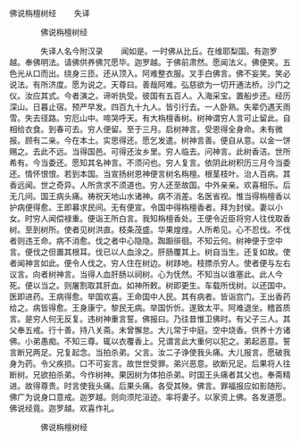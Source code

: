   佛说栴檀树经
　　失译




　　　　佛说栴檀树经

　　　　失译人名今附汉录
　　闻如是。一时佛从比丘。在维耶梨国。有迦罗越。奉佛明法。请佛供养佛咒愿毕。迦罗越。于佛前肃然。愿闻法义。佛便笑。五色光从口而出。绕身三匝。还从顶入。阿难整衣服。叉手白佛言。佛不妄笑。笑必说法。有所济度。愿为说之。天尊曰。善哉阿难。弘慈欲为一切开通法桥。沙门之仪。汝应其式。今者演之。谛听执受。彼国有五百人。入海采宝。置船步还。经历深山。日暮止宿。预严早发。四百九十九人。皆引行去。一人卧熟。失辈仍遇天雨雪。失去径路。穷厄山中。啼哭呼天。有大栴檀香树。树神谓穷人言可止留此。自相给衣食。到春可去。穷人便留。至于三月。启树神言。受恩得全身命。未有微报。顾有二亲。今在本土。实思得还。愿乞发遣。树神言善。便自从意。以金一饼赐之。去此不远。当得国邑。可得还汝乡里。穷人临去。问神言。此树香洁。世所希有。今当委还。愿知其名神言。不须问也。穷人复言。依阴此树积历三月今当委还。情怀恨恨。若到本国。当宣扬树恩神便言树名栴檀。根茎枝叶。治人百病。其香远闻。世之奇异。人所贪求不须道也。穷人还至故国。中外亲亲。欢喜相乐。后无几间。国王病头痛。祷祝天地山水诸神。病不消差。名医省视。惟当得栴檀香以护病便得愈。王即募求民间。无有便宣。令国中得栴檀香者。拜为封侯。妻以小女。时穷人闻偿禄重。便诣王所白言。我知栴檀香处。王便令近臣将穷人往伐取香树。至到树所。使者见树洪直。枝条茂盛。华果煌煌。人所希见。心不忍伐。不伐者则违王命。病不消愈。伐之者中心隐隐。踟蹰徘徊。不知云何。树神便于空中言。便伐之但置其根耳。伐已以人血涂之。肝肠覆其上。树自当生。还复如故。使者闻神言如此。便令人伐之。穷人住在树边。树跢地。枝摽杀穷人。使者便与左右议言。向者树神言。当得人血肝肠以祠树。心为怃然。不知当以谁塞此。此人今死。便以当之。则屠割取其肝血。如神所敕。树即更生。车载所伐树。以还国中。医即进药。王病得愈。举国欢喜。王命国中人民。其有病者。皆诣宫门。王出香药给之。病皆得愈。王身康宁。黎民无病。举国忻忻。遂致太平。阿难退坐。稽首质言。是穷人何无反复。违树神重言誓。佛报曰。乃往昔惟卫佛时。有父子三人。其父奉五戒。行十善。持八关斋。未曾懈怠。大儿常于中庭。空中烧香。供养十方诸佛。小弟愚痴。不知三尊。辄以衣覆香上。兄谓言此大重何以犯之。弟起恶意。誓言断兄两足。兄复起念。当拍杀弟。父言。汝二子诤使我头痛。大儿报言。愿破我身为药。令父疾损。口不可妄言。故世世受罪。弟兴恶意。欲断兄足。后果将人往断树。兄欲拍杀弟。今作树神。果因树为体拍杀弟。时国王头痛者其父也。奉斋精进。故得尊贵。时言使我头痛。后果头痛。各受其殃。佛言。罪福报应如影随形。佛广为说身口意戒。迦罗越。则向须陀洹迹。率将妻子。以家资上佛。各发道愿。佛说经竟。迦罗越。欢喜作礼。

　　　　佛说栴檀树经


